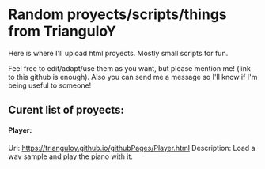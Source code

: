 # Random proyects/scripts/things from TrianguloY
Here is where I'll upload html proyects. Mostly small scripts for fun.

Feel free to edit/adapt/use them as you want, but please mention me! (link to this github is enough). Also you can send me a message so I'll know if I'm being useful to someone!

## Curent list of proyects:

#### Player: 
Url: https://trianguloy.github.io/githubPages/Player.html
Description: Load a wav sample and play the piano with it.
